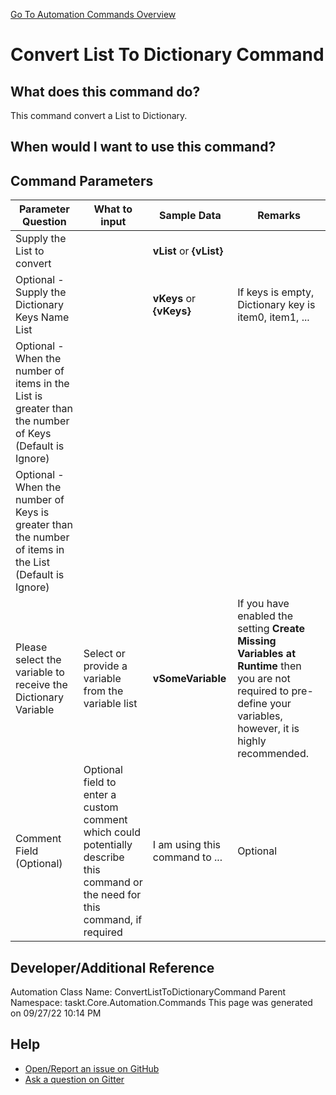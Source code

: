 <!--TITLE: Convert List To Dictionary Command -->
<!-- SUBTITLE: a command in the List Commands group. -->
[Go To Automation Commands Overview](/automation-commands.md)


# Convert List To Dictionary Command


## What does this command do?
This command convert a List to Dictionary.


## When would I want to use this command?



## Command Parameters
| Parameter Question   	| What to input  	|  Sample Data 	| Remarks  	|
| ---                    | ---               | ---           | ---       |
|Supply the List to convert||**vList** or **{vList}**||
|Optional - Supply the Dictionary Keys Name List||**vKeys** or **{vKeys}**|If keys is empty, Dictionary key is item0, item1, ...|
|Optional - When the number of items in the List is greater than the number of Keys (Default is Ignore)||||
|Optional - When the number of Keys is greater than the number of items in the List (Default is Ignore)||||
|Please select the variable to receive the Dictionary Variable|Select or provide a variable from the variable list|**vSomeVariable**|If you have enabled the setting **Create Missing Variables at Runtime** then you are not required to pre-define your variables, however, it is highly recommended.|
|Comment Field (Optional)|Optional field to enter a custom comment which could potentially describe this command or the need for this command, if required|I am using this command to ...|Optional|














## Developer/Additional Reference
Automation Class Name: ConvertListToDictionaryCommand
Parent Namespace: taskt.Core.Automation.Commands
This page was generated on 09/27/22 10:14 PM


## Help
- [Open/Report an issue on GitHub](https://github.com/rcktrncn/taskt/issues/new)
- [Ask a question on Gitter](https://gitter.im/taskt-rpa/Lobby)
